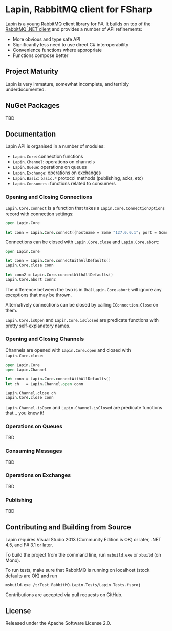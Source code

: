 # Lapin, RabbitMQ client for FSharp

Lapin is a young RabbitMQ client library for F#.
It builds on top of the [RabbitMQ .NET client](http://www.rabbitmq.com/dotnet.html)
and provides a number of API refinements:

 * More obvious and type safe API
 * Significantly less need to use direct C# interoperability
 * Convenience functions where appropriate
 * Functions compose better


## Project Maturity

Lapin is very immature, somewhat incomplete, and terribly
underdocumented.


## NuGet Packages

TBD


## Documentation

Lapin API is organised in a number of modules:

 * `Lapin.Core`: connection functions
 * `Lapin.Channel`: operations on channels
 * `Lapin.Queue`: operations on queues
 * `Lapin.Exchange`: operations on exchanges
 * `Lapin.Basic`: `basic.*` protocol methods (publishing, acks, etc)
 * `Lapin.Consumers`: functions related to consumers


### Opening and Closing Connections

`Lapin.Core.connect` is a function that takes a `Lapin.Core.ConnectionOptions`
record with connection settings:

``` fsharp
open Lapin.Core

let conn = Lapin.Core.connect({hostname = Some "127.0.0.1"; port = Some 5672})
```

Connections can be closed with `Lapin.Core.close` and `Lapin.Core.abort`:

``` fsharp
open Lapin.Core

let conn = Lapin.Core.connectWithAllDefaults()
Lapin.Core.close conn

let conn2 = Lapin.Core.connectWithAllDefaults()
Lapin.Core.abort conn2
```

The difference between the two is in that `Lapin.Core.abort` will ignore any
exceptions that may be thrown.

Alternatively connections can be closed by calling `IConnection.Close` on them.

`Lapin.Core.isOpen` and `Lapin.Core.isClosed` are predicate functions
with pretty self-explanatory names.


### Opening and Closing Channels

Channels are opened with `Lapin.Core.open` and closed with `Lapin.Core.close`:

``` fsharp
open Lapin.Core
open Lapin.Channel

let conn = Lapin.Core.connectWithAllDefaults()
let ch   = Lapin.Channel.open conn

Lapin.Channel.close ch
Lapin.Core.close conn
```

`Lapin.Channel.isOpen` and `Lapin.Channel.isClosed` are predicate functions that...
you knew it!


### Operations on Queues

TBD

### Consuming Messages

TBD

### Operations on Exchanges

TBD

### Publishing

TBD


## Contributing and Building from Source

Lapin requires Visual Studio 2013 (Community Edition is OK) or later,
.NET 4.5, and F# 3.1 or later.

To build the project from the command line, run `msbuild.exe` or `xbuild` (on Mono).

To run tests, make sure that RabbitMQ is running on localhost (stock defaults are OK)
and run

    msbuild.exe /t:Test RabbitMQ.Lapin.Tests/Lapin.Tests.fsproj

Contributions are accepted via pull requests on GitHub.


## License

Released under the Apache Software License 2.0.
